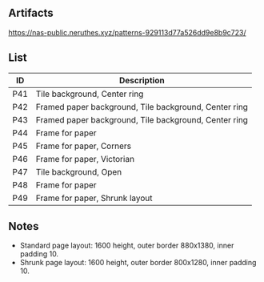 ## Artifacts

https://nas-public.neruthes.xyz/patterns-929113d77a526dd9e8b9c723/




## List

| ID  | Description                                           |
| --- | ----------------------------------------------------- |
| P41 | Tile background, Center ring                          |
| P42 | Framed paper background, Tile background, Center ring |
| P43 | Framed paper background, Tile background, Center ring |
| P44 | Frame for paper                                       |
| P45 | Frame for paper, Corners                              |
| P46 | Frame for paper, Victorian                            |
| P47 | Tile background, Open                                 |
| P48 | Frame for paper                                       |
| P49 | Frame for paper, Shrunk layout                        |




## Notes

- Standard page layout: 1600 height, outer border 880x1380, inner padding 10.
- Shrunk page layout: 1600 height, outer border 800x1280, inner padding 10.
